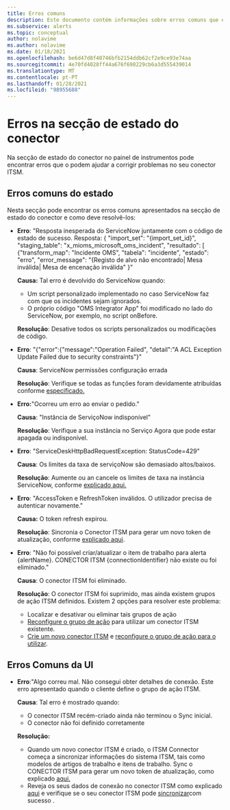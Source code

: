 ```yaml
---
title: Erros comuns
description: Este documento contém informações sobre erros comuns que existem no painel de instrumentos
ms.subservice: alerts
ms.topic: conceptual
author: nolavime
ms.author: nolavime
ms.date: 01/18/2021
ms.openlocfilehash: be6d47d8f40746bfb2154ddb62cf2e9ce93e74aa
ms.sourcegitcommit: 4e70fd4028ff44a676f698229cb6a3d555439014
ms.translationtype: MT
ms.contentlocale: pt-PT
ms.lasthandoff: 01/28/2021
ms.locfileid: "98955688"
---
```

# <a name="errors-in-the-connector-status-section"></a>Erros na secção de estado do conector

Na secção de estado do conector no painel de instrumentos pode encontrar erros que o podem ajudar a corrigir problemas no seu conector ITSM.

## <a name="status-common-errors"></a>Erros comuns do estado

Nesta secção pode encontrar os erros comuns apresentados na secção de estado do conector e como deve resolvê-los:

* **Erro**: "Resposta inesperada do ServiceNow juntamente com o código de estado de sucesso. Resposta: { "import_set": "{import_set_id}", "staging_table": "x_mioms_microsoft_oms_incident", "resultado": [ {"transform_map": "Incidente OMS", "tabela": "incidente", "estado": "erro", "error_message": "{Registo de alvo não encontrado| Mesa inválida| Mesa de encenação inválida" }"

    **Causa:** Tal erro é devolvido do ServiceNow quando:
  * Um script personalizado implementado no caso ServiceNow faz com que os incidentes sejam ignorados.
  * O próprio código "OMS Integrator App" foi modificado no lado do ServiceNow, por exemplo, no script onBefore.

  **Resolução**: Desative todos os scripts personalizados ou modificações de código.

* **Erro**: "{"error":{"message":"Operation Failed", "detail":"A ACL Exception Update Failed due to security constraints"}"

    **Causa**: ServiceNow permissões configuração errada

    **Resolução**: Verifique se todas as funções foram devidamente atribuídas conforme [especificado.](itsmc-connections-servicenow.md#install-the-user-app-and-create-the-user-role)

* **Erro:**"Ocorreu um erro ao enviar o pedido."

    **Causa**: "Instância de ServiçoNow indisponível"

    **Resolução**: Verifique a sua instância no Serviço Agora que pode estar apagada ou indisponível.

* **Erro**: "ServiceDeskHttpBadRequestException: StatusCode=429"

    **Causa**: Os limites da taxa de serviçoNow são demasiado altos/baixos.

    **Resolução**: Aumente ou an cancele os limites de taxa na instância ServiceNow, conforme [explicado aqui.](https://docs.servicenow.com/bundle/london-application-development/page/integrate/inbound-rest/task/investigate-rate-limit-violations.html)

* **Erro**: "AccessToken e RefreshToken inválidos. O utilizador precisa de autenticar novamente."

    **Causa:** O token refresh expirou.

    **Resolução**: Sincronia o Conector ITSM para gerar um novo token de atualização, conforme [explicado aqui](./itsmc-resync-servicenow.md).

* **Erro**: "Não foi possível criar/atualizar o item de trabalho para alerta {alertName}. CONECTOR ITSM {connectionIdentifier} não existe ou foi eliminado."

    **Causa**: O conector ITSM foi eliminado.

    **Resolução**: O conector ITSM foi suprimido, mas ainda existem grupos de ação ITSM definidos. Existem 2 opções para resolver este problema:
  * Localizar e desativar ou eliminar tais grupos de ação
  * [Reconfigure o grupo de ação](./itsmc-definition.md#create-itsm-work-items-from-azure-alerts) para utilizar um conector ITSM existente.
  * [Crie um novo conector ITSM](./itsmc-definition.md#create-an-itsm-connection) e [reconfigure o grupo de ação para o utilizar](itsmc-definition.md#create-itsm-work-items-from-azure-alerts).

## <a name="ui-common-errors"></a>Erros Comuns da UI

* **Erro**:"Algo correu mal. Não consegui obter detalhes de conexão. Este erro apresentado quando o cliente define o grupo de ação ITSM.

    **Causa**: Tal erro é mostrado quando:
    * O conector ITSM recém-criado ainda não terminou o Sync inicial.
    * O conector não foi definido corretamente

    **Resolução:** 
    * Quando um novo conector ITSM é criado, o ITSM Connector começa a sincronizar informações do sistema ITSM, tais como modelos de artigos de trabalho e itens de trabalho. Sync o CONECTOR ITSM para gerar um novo token de atualização, como explicado [aqui.](./itsmc-resync-servicenow.md)
    * Reveja os seus dados de conexão no conector ITSM como explicado [aqui](./itsmc-connections-servicenow.md#create-a-connection) e verifique se o seu conector ITSM pode [sincronizar](./itsmc-resync-servicenow.md)com sucesso .

